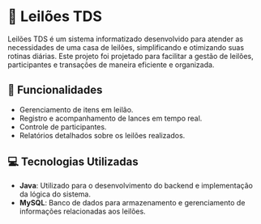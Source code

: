 # 🏦 Leilões TDS

Leilões TDS é um sistema informatizado desenvolvido para atender as necessidades de uma casa de leilões, simplificando e otimizando suas rotinas diárias. Este projeto foi projetado para facilitar a gestão de leilões, participantes e transações de maneira eficiente e organizada.

## 🌟 Funcionalidades
- Gerenciamento de itens em leilão.
- Registro e acompanhamento de lances em tempo real.
- Controle de participantes.
- Relatórios detalhados sobre os leilões realizados.

## 💻 Tecnologias Utilizadas
- **Java**: Utilizado para o desenvolvimento do backend e implementação da lógica do sistema.
- **MySQL**: Banco de dados para armazenamento e gerenciamento de informações relacionadas aos leilões.
